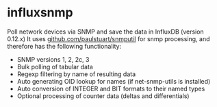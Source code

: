 influxsnmp
==========
Poll network devices via SNMP and save the data in InfluxDB (version 0.12.x)
It uses [github.com/paulstuart/snmputil](https://github.com/paulstuart/snmputil) for snmp processing, and therefore has the following functionality:

  * SNMP versions 1, 2, 2c, 3
  * Bulk polling of tabular data
  * Regexp filtering by name of resulting data
  * Auto generating OID lookup for names (if net-snmp-utils is installed)
  * Auto conversion of INTEGER and BIT formats to their named types
  * Optional processing of counter data (deltas and differentials)
